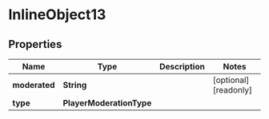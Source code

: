 

# InlineObject13


## Properties

Name | Type | Description | Notes
------------ | ------------- | ------------- | -------------
**moderated** | **String** |  |  [optional] [readonly]
**type** | **PlayerModerationType** |  | 



